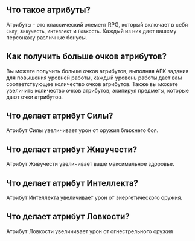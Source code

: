 ## Что такое атрибуты?

Атрибуты - это классический элемент RPG, который включает в себя `Силу`, `Живучесть`, `Интеллект` и `Ловкость`.
Каждый из них дает вашему персонажу различные бонусы.

## Как получить больше очков атрибутов?

Вы можете получить больше очков атрибутов, выполняя AFK задания для повышения уровней работы, каждый уровень работы дает вам соответствующее количество очков атрибутов.
Также вы можете увеличить количество очков атрибутов, экипируя предметы, которые дают очки атрибутов.

## Что делает атрибут Силы?

Атрибут Силы увеличивает урон от оружия ближнего боя.

## Что делает атрибут Живучести?

Атрибут Живучести увеличивает ваше максимальное здоровье.

## Что делает атрибут Интеллекта?

Атрибут Интеллекта увеличивает урон от энергетического оружия.

## Что делает атрибут Ловкости?

Атрибут Ловкости увеличивает урон от огнестрельного оружия
